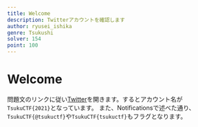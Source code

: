 ```yaml
---
title: Welcome
description: Twitterアカウントを確認します
author: ryusei_ishika
genre: Tsukushi
solver: 154
point: 100
---
```


# Welcome

問題文のリンクに従い[Twitter](https://twitter.com/tsukuctf)を開きます。するとアカウント名が`TsukuCTF{2021}`となっています。
また、Notificationsで述べた通り、`TsukuCTF{@tsukuctf}`や`TsukuCTF{tsukuctf}`もフラグとなります。
